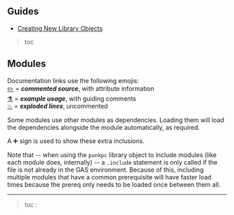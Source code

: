 ## Guides
- [Creating New Library Objects](/doc/md/guide_library_objects.md)
>toc


## Modules
Documentation links use the following emojis: <br />
[:pencil2:](/src) = ***commented source***, with attribute information <br />
[:alembic:](/doc/s/examples) = ***example usage***, with guiding comments <br />
[:boom:](/doc/s/exploded_lines) = ***exploded lines***, uncommented

Some modules use other modules as dependencies. Loading them will load the dependencies alongside the module automatically, as required.

A :heavy_plus_sign: sign is used to show these extra inclusions.

Note that -- when using the `punkpc` library object to include modules (like each module does, internally) -- a `.include` statement is only called if the file is not already in the GAS environment. Because of this, including multiple modules that have a common prerequisite will have faster load times because the prereq only needs to be loaded once between them all.

---
>toc :
